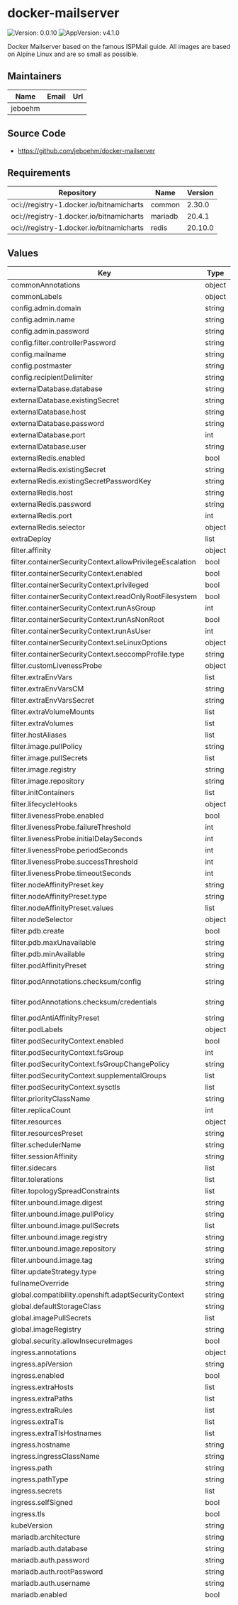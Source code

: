 # docker-mailserver

![Version: 0.0.10](https://img.shields.io/badge/Version-0.0.10-informational?style=flat-square) ![AppVersion: v4.1.0](https://img.shields.io/badge/AppVersion-v4.1.0-informational?style=flat-square)

Docker Mailserver based on the famous ISPMail guide. All images are based on Alpine Linux and are so small as possible.

## Maintainers

| Name | Email | Url |
| ---- | ------ | --- |
| jeboehm |  |  |

## Source Code

* <https://github.com/jeboehm/docker-mailserver>

## Requirements

| Repository | Name | Version |
|------------|------|---------|
| oci://registry-1.docker.io/bitnamicharts | common | 2.30.0 |
| oci://registry-1.docker.io/bitnamicharts | mariadb | 20.4.1 |
| oci://registry-1.docker.io/bitnamicharts | redis | 20.10.0 |

## Values

| Key | Type | Default | Description |
|-----|------|---------|-------------|
| commonAnnotations | object | `{}` |  |
| commonLabels | object | `{}` |  |
| config.admin.domain | string | `"example.com"` |  |
| config.admin.name | string | `"admin"` |  |
| config.admin.password | string | `""` |  |
| config.filter.controllerPassword | string | `"q1"` |  |
| config.mailname | string | `"mail.example.com"` |  |
| config.postmaster | string | `"postmaster@example.com"` |  |
| config.recipientDelimiter | string | `"-"` |  |
| externalDatabase.database | string | `"mailserver"` |  |
| externalDatabase.existingSecret | string | `""` |  |
| externalDatabase.host | string | `""` |  |
| externalDatabase.password | string | `""` |  |
| externalDatabase.port | int | `3306` |  |
| externalDatabase.user | string | `"mailserver"` |  |
| externalRedis.enabled | bool | `false` |  |
| externalRedis.existingSecret | string | `""` |  |
| externalRedis.existingSecretPasswordKey | string | `"redis-password"` |  |
| externalRedis.host | string | `""` |  |
| externalRedis.password | string | `""` |  |
| externalRedis.port | int | `6379` |  |
| externalRedis.selector | object | `{}` |  |
| extraDeploy | list | `[]` |  |
| filter.affinity | object | `{}` |  |
| filter.containerSecurityContext.allowPrivilegeEscalation | bool | `false` |  |
| filter.containerSecurityContext.enabled | bool | `true` |  |
| filter.containerSecurityContext.privileged | bool | `false` |  |
| filter.containerSecurityContext.readOnlyRootFilesystem | bool | `true` |  |
| filter.containerSecurityContext.runAsGroup | int | `101` |  |
| filter.containerSecurityContext.runAsNonRoot | bool | `true` |  |
| filter.containerSecurityContext.runAsUser | int | `100` |  |
| filter.containerSecurityContext.seLinuxOptions | object | `{}` |  |
| filter.containerSecurityContext.seccompProfile.type | string | `"RuntimeDefault"` |  |
| filter.customLivenessProbe | object | `{}` |  |
| filter.extraEnvVars | list | `[]` |  |
| filter.extraEnvVarsCM | string | `""` |  |
| filter.extraEnvVarsSecret | string | `""` |  |
| filter.extraVolumeMounts | list | `[]` |  |
| filter.extraVolumes | list | `[]` |  |
| filter.hostAliases | list | `[]` |  |
| filter.image.pullPolicy | string | `"IfNotPresent"` |  |
| filter.image.pullSecrets | list | `[]` |  |
| filter.image.registry | string | `"docker.io"` |  |
| filter.image.repository | string | `"jeboehm/mailserver-filter"` |  |
| filter.initContainers | list | `[]` |  |
| filter.lifecycleHooks | object | `{}` |  |
| filter.livenessProbe.enabled | bool | `true` |  |
| filter.livenessProbe.failureThreshold | int | `5` |  |
| filter.livenessProbe.initialDelaySeconds | int | `15` |  |
| filter.livenessProbe.periodSeconds | int | `10` |  |
| filter.livenessProbe.successThreshold | int | `1` |  |
| filter.livenessProbe.timeoutSeconds | int | `15` |  |
| filter.nodeAffinityPreset.key | string | `""` |  |
| filter.nodeAffinityPreset.type | string | `""` |  |
| filter.nodeAffinityPreset.values | list | `[]` |  |
| filter.nodeSelector | object | `{}` |  |
| filter.pdb.create | bool | `true` |  |
| filter.pdb.maxUnavailable | string | `""` |  |
| filter.pdb.minAvailable | string | `""` |  |
| filter.podAffinityPreset | string | `""` |  |
| filter.podAnnotations.checksum/config | string | `"{{ include (print $.Template.BasePath \"/configmap.yaml\") . | sha256sum }}"` |  |
| filter.podAnnotations.checksum/credentials | string | `"{{ include \"docker-mailserver.databaseEnvs\" . | sha256sum }}"` |  |
| filter.podAntiAffinityPreset | string | `"soft"` |  |
| filter.podLabels | object | `{}` |  |
| filter.podSecurityContext.enabled | bool | `true` |  |
| filter.podSecurityContext.fsGroup | int | `101` |  |
| filter.podSecurityContext.fsGroupChangePolicy | string | `"Always"` |  |
| filter.podSecurityContext.supplementalGroups | list | `[]` |  |
| filter.podSecurityContext.sysctls | list | `[]` |  |
| filter.priorityClassName | string | `""` |  |
| filter.replicaCount | int | `1` |  |
| filter.resources | object | `{}` |  |
| filter.resourcesPreset | string | `"medium"` |  |
| filter.schedulerName | string | `""` |  |
| filter.sessionAffinity | string | `"None"` |  |
| filter.sidecars | list | `[]` |  |
| filter.tolerations | list | `[]` |  |
| filter.topologySpreadConstraints | list | `[]` |  |
| filter.unbound.image.digest | string | `""` |  |
| filter.unbound.image.pullPolicy | string | `"IfNotPresent"` |  |
| filter.unbound.image.pullSecrets | list | `[]` |  |
| filter.unbound.image.registry | string | `"docker.io"` |  |
| filter.unbound.image.repository | string | `"mvance/unbound"` |  |
| filter.unbound.image.tag | string | `"1.22.0"` |  |
| filter.updateStrategy.type | string | `"RollingUpdate"` |  |
| fullnameOverride | string | `""` |  |
| global.compatibility.openshift.adaptSecurityContext | string | `"auto"` |  |
| global.defaultStorageClass | string | `""` |  |
| global.imagePullSecrets | list | `[]` |  |
| global.imageRegistry | string | `""` |  |
| global.security.allowInsecureImages | bool | `false` |  |
| ingress.annotations | object | `{}` |  |
| ingress.apiVersion | string | `""` |  |
| ingress.enabled | bool | `true` |  |
| ingress.extraHosts | list | `[]` |  |
| ingress.extraPaths | list | `[]` |  |
| ingress.extraRules | list | `[]` |  |
| ingress.extraTls | list | `[]` |  |
| ingress.extraTlsHostnames | list | `[]` |  |
| ingress.hostname | string | `"mail.example.com"` |  |
| ingress.ingressClassName | string | `""` |  |
| ingress.path | string | `"/"` |  |
| ingress.pathType | string | `"ImplementationSpecific"` |  |
| ingress.secrets | list | `[]` |  |
| ingress.selfSigned | bool | `true` |  |
| ingress.tls | bool | `true` |  |
| kubeVersion | string | `""` |  |
| mariadb.architecture | string | `"standalone"` |  |
| mariadb.auth.database | string | `"mailserver"` |  |
| mariadb.auth.password | string | `""` |  |
| mariadb.auth.rootPassword | string | `""` |  |
| mariadb.auth.username | string | `"mailserver"` |  |
| mariadb.enabled | bool | `true` |  |
| mariadb.initdbScripts."mailserver.sql" | string | `"SET NAMES utf8mb4;\nSET FOREIGN_KEY_CHECKS = 0;\nDROP TABLE IF EXISTS `mail_aliases`;\nCREATE TABLE `mail_aliases` (\n    `id` int(11) NOT NULL AUTO_INCREMENT,\n    `domain_id` int(11) DEFAULT NULL,\n    `name` varchar(255) NOT NULL,\n    `destination` varchar(255) NOT NULL,\n    PRIMARY KEY (`id`),\n    UNIQUE KEY `alias_idx` (`domain_id`, `name`, `destination`),\n    KEY `IDX_85AF3A56115F0EE5` (`domain_id`),\n    CONSTRAINT `FK_5F12BB39115F0EE5` FOREIGN KEY (\n        `domain_id`\n    ) REFERENCES `mail_domains` (`id`)\n) ENGINE = InnoDB;\nDROP TABLE IF EXISTS `mail_domains`;\nCREATE TABLE `mail_domains` (\n    `id` int(11) NOT NULL AUTO_INCREMENT,\n    `name` varchar(255) NOT NULL,\n    `dkim_enabled` tinyint(1) NOT NULL,\n    `dkim_selector` varchar(255) NOT NULL,\n    `dkim_private_key` longtext NOT NULL,\n    PRIMARY KEY (`id`),\n    UNIQUE KEY `UNIQ_56C63EF25E237E06` (`name`)\n) ENGINE = InnoDB;\nDROP TABLE IF EXISTS `mail_users`;\nCREATE TABLE `mail_users` (\n    `id` int(11) NOT NULL AUTO_INCREMENT,\n    `domain_id` int(11) DEFAULT NULL,\n    `name` varchar(255) NOT NULL,\n    `password` varchar(255) NOT NULL,\n    `admin` tinyint(1) NOT NULL,\n    `enabled` tinyint(1) NOT NULL,\n    `send_only` tinyint(1) NOT NULL,\n    `quota` int(11) NOT NULL,\n    PRIMARY KEY (`id`),\n    UNIQUE KEY `user_idx` (`name`, `domain_id`),\n    KEY `IDX_20400786115F0EE5` (`domain_id`),\n    CONSTRAINT `FK_1483A5E9115F0EE5` FOREIGN KEY (\n        `domain_id`\n    ) REFERENCES `mail_domains` (`id`)\n) ENGINE = InnoDB;\nDROP TABLE IF EXISTS `migration_versions`;\nCREATE TABLE `migration_versions` (\n    `version` varchar(191) NOT NULL,\n    `executed_at` DATETIME DEFAULT NULL,\n    `execution_time` int(11) DEFAULT NULL,\n    PRIMARY KEY (`version`)\n) ENGINE = InnoDB;\nINSERT INTO `migration_versions` (\n    `version`, `executed_at`, `execution_time`\n) VALUES\n('DoctrineMigrations\\\\Version20180320164351', NOW(), 0),\n('DoctrineMigrations\\\\Version20180320171339', NOW(), 0),\n('DoctrineMigrations\\\\Version20180322081734', NOW(), 0),\n('DoctrineMigrations\\\\Version20180520173959', NOW(), 0),\n('DoctrineMigrations\\\\Version20190610121554', NOW(), 0);\n"` |  |
| mariadb.initdbScripts."webmail.sql" | string | `"-- Roundcube Webmail initial database structure\n/*!40014  SET FOREIGN_KEY_CHECKS=0 */;\n-- Table structure for table `session`\nCREATE TABLE `session` (\n`sess_id` varchar(128) NOT NULL,\n`changed` datetime NOT NULL DEFAULT '1000-01-01 00:00:00',\n`ip` varchar(40) NOT NULL,\n`vars` mediumtext NOT NULL,\nPRIMARY KEY(`sess_id`),\nINDEX `changed_index` (`changed`)\n) /*!40000 ENGINE=INNODB */ /*!40101 CHARACTER SET utf8 COLLATE utf8_general_ci */;\n-- Table structure for table `users`\nCREATE TABLE `users` (\n`user_id` int(10) UNSIGNED NOT NULL AUTO_INCREMENT,\n`username` varchar(128) BINARY NOT NULL,\n`mail_host` varchar(128) NOT NULL,\n`created` datetime NOT NULL DEFAULT '1000-01-01 00:00:00',\n`last_login` datetime DEFAULT NULL,\n`failed_login` datetime DEFAULT NULL,\n`failed_login_counter` int(10) UNSIGNED DEFAULT NULL,\n`language` varchar(5),\n`preferences` longtext,\nPRIMARY KEY(`user_id`),\nUNIQUE `username` (`username`, `mail_host`)\n) /*!40000 ENGINE=INNODB */ /*!40101 CHARACTER SET utf8 COLLATE utf8_general_ci */;\n-- Table structure for table `cache`\nCREATE TABLE `cache` (\n`user_id` int(10) UNSIGNED NOT NULL,\n`cache_key` varchar(128) BINARY NOT NULL,\n`expires` datetime DEFAULT NULL,\n`data` longtext NOT NULL,\nPRIMARY KEY (`user_id`, `cache_key`),\nCONSTRAINT `user_id_fk_cache` FOREIGN KEY (`user_id`)\n  REFERENCES `users`(`user_id`) ON DELETE CASCADE ON UPDATE CASCADE,\nINDEX `expires_index` (`expires`)\n) /*!40000 ENGINE=INNODB */ /*!40101 CHARACTER SET utf8 COLLATE utf8_general_ci */;\n-- Table structure for table `cache_shared`\nCREATE TABLE `cache_shared` (\n`cache_key` varchar(255) BINARY NOT NULL,\n`expires` datetime DEFAULT NULL,\n`data` longtext NOT NULL,\nPRIMARY KEY (`cache_key`),\nINDEX `expires_index` (`expires`)\n) /*!40000 ENGINE=INNODB */ /*!40101 CHARACTER SET utf8 COLLATE utf8_general_ci */;\n-- Table structure for table `cache_index`\nCREATE TABLE `cache_index` (\n`user_id` int(10) UNSIGNED NOT NULL,\n`mailbox` varchar(255) BINARY NOT NULL,\n`expires` datetime DEFAULT NULL,\n`valid` tinyint(1) NOT NULL DEFAULT '0',\n`data` longtext NOT NULL,\nCONSTRAINT `user_id_fk_cache_index` FOREIGN KEY (`user_id`)\n  REFERENCES `users`(`user_id`) ON DELETE CASCADE ON UPDATE CASCADE,\nINDEX `expires_index` (`expires`),\nPRIMARY KEY (`user_id`, `mailbox`)\n) /*!40000 ENGINE=INNODB */ /*!40101 CHARACTER SET utf8 COLLATE utf8_general_ci */;\n-- Table structure for table `cache_thread`\nCREATE TABLE `cache_thread` (\n`user_id` int(10) UNSIGNED NOT NULL,\n`mailbox` varchar(255) BINARY NOT NULL,\n`expires` datetime DEFAULT NULL,\n`data` longtext NOT NULL,\nCONSTRAINT `user_id_fk_cache_thread` FOREIGN KEY (`user_id`)\n  REFERENCES `users`(`user_id`) ON DELETE CASCADE ON UPDATE CASCADE,\nINDEX `expires_index` (`expires`),\nPRIMARY KEY (`user_id`, `mailbox`)\n) /*!40000 ENGINE=INNODB */ /*!40101 CHARACTER SET utf8 COLLATE utf8_general_ci */;\n-- Table structure for table `cache_messages`\nCREATE TABLE `cache_messages` (\n`user_id` int(10) UNSIGNED NOT NULL,\n`mailbox` varchar(255) BINARY NOT NULL,\n`uid` int(11) UNSIGNED NOT NULL DEFAULT '0',\n`expires` datetime DEFAULT NULL,\n`data` longtext NOT NULL,\n`flags` int(11) NOT NULL DEFAULT '0',\nCONSTRAINT `user_id_fk_cache_messages` FOREIGN KEY (`user_id`)\n  REFERENCES `users`(`user_id`) ON DELETE CASCADE ON UPDATE CASCADE,\nINDEX `expires_index` (`expires`),\nPRIMARY KEY (`user_id`, `mailbox`, `uid`)\n) /*!40000 ENGINE=INNODB */ /*!40101 CHARACTER SET utf8 COLLATE utf8_general_ci */;\n-- Table structure for table `contacts`\nCREATE TABLE `contacts` (\n`contact_id` int(10) UNSIGNED NOT NULL AUTO_INCREMENT,\n`changed` datetime NOT NULL DEFAULT '1000-01-01 00:00:00',\n`del` tinyint(1) NOT NULL DEFAULT '0',\n`name` varchar(128) NOT NULL DEFAULT '',\n`email` text NOT NULL,\n`firstname` varchar(128) NOT NULL DEFAULT '',\n`surname` varchar(128) NOT NULL DEFAULT '',\n`vcard` longtext NULL,\n`words` text NULL,\n`user_id` int(10) UNSIGNED NOT NULL,\nPRIMARY KEY(`contact_id`),\nCONSTRAINT `user_id_fk_contacts` FOREIGN KEY (`user_id`)\n  REFERENCES `users`(`user_id`) ON DELETE CASCADE ON UPDATE CASCADE,\nINDEX `user_contacts_index` (`user_id`,`del`)\n) /*!40000 ENGINE=INNODB */ /*!40101 CHARACTER SET utf8 COLLATE utf8_general_ci */;\n-- Table structure for table `contactgroups`\nCREATE TABLE `contactgroups` (\n  `contactgroup_id` int(10) UNSIGNED NOT NULL AUTO_INCREMENT,\n  `user_id` int(10) UNSIGNED NOT NULL,\n  `changed` datetime NOT NULL DEFAULT '1000-01-01 00:00:00',\n  `del` tinyint(1) NOT NULL DEFAULT '0',\n  `name` varchar(128) NOT NULL DEFAULT '',\n  PRIMARY KEY(`contactgroup_id`),\n  CONSTRAINT `user_id_fk_contactgroups` FOREIGN KEY (`user_id`)\n    REFERENCES `users`(`user_id`) ON DELETE CASCADE ON UPDATE CASCADE,\n  INDEX `contactgroups_user_index` (`user_id`,`del`)\n) /*!40000 ENGINE=INNODB */ /*!40101 CHARACTER SET utf8 COLLATE utf8_general_ci */;\nCREATE TABLE `contactgroupmembers` (\n  `contactgroup_id` int(10) UNSIGNED NOT NULL,\n  `contact_id` int(10) UNSIGNED NOT NULL,\n  `created` datetime NOT NULL DEFAULT '1000-01-01 00:00:00',\n  PRIMARY KEY (`contactgroup_id`, `contact_id`),\n  CONSTRAINT `contactgroup_id_fk_contactgroups` FOREIGN KEY (`contactgroup_id`)\n    REFERENCES `contactgroups`(`contactgroup_id`) ON DELETE CASCADE ON UPDATE CASCADE,\n  CONSTRAINT `contact_id_fk_contacts` FOREIGN KEY (`contact_id`)\n    REFERENCES `contacts`(`contact_id`) ON DELETE CASCADE ON UPDATE CASCADE,\n  INDEX `contactgroupmembers_contact_index` (`contact_id`)\n) /*!40000 ENGINE=INNODB */;\n-- Table structure for table `identities`\nCREATE TABLE `identities` (\n`identity_id` int(10) UNSIGNED NOT NULL AUTO_INCREMENT,\n`user_id` int(10) UNSIGNED NOT NULL,\n`changed` datetime NOT NULL DEFAULT '1000-01-01 00:00:00',\n`del` tinyint(1) NOT NULL DEFAULT '0',\n`standard` tinyint(1) NOT NULL DEFAULT '0',\n`name` varchar(128) NOT NULL,\n`organization` varchar(128) NOT NULL DEFAULT '',\n`email` varchar(128) NOT NULL,\n`reply-to` varchar(128) NOT NULL DEFAULT '',\n`bcc` varchar(128) NOT NULL DEFAULT '',\n`signature` longtext,\n`html_signature` tinyint(1) NOT NULL DEFAULT '0',\nPRIMARY KEY(`identity_id`),\nCONSTRAINT `user_id_fk_identities` FOREIGN KEY (`user_id`)\n  REFERENCES `users`(`user_id`) ON DELETE CASCADE ON UPDATE CASCADE,\nINDEX `user_identities_index` (`user_id`, `del`),\nINDEX `email_identities_index` (`email`, `del`)\n) /*!40000 ENGINE=INNODB */ /*!40101 CHARACTER SET utf8 COLLATE utf8_general_ci */;\n-- Table structure for table `dictionary`\nCREATE TABLE `dictionary` (\n  `id` int(10) UNSIGNED NOT NULL AUTO_INCREMENT PRIMARY KEY, -- redundant, for compat. with Galera Cluster\n  `user_id` int(10) UNSIGNED DEFAULT NULL, -- NULL here is for \"shared dictionaries\"\n  `language` varchar(5) NOT NULL,\n  `data` longtext NOT NULL,\n  CONSTRAINT `user_id_fk_dictionary` FOREIGN KEY (`user_id`)\n    REFERENCES `users`(`user_id`) ON DELETE CASCADE ON UPDATE CASCADE,\n  UNIQUE `uniqueness` (`user_id`, `language`)\n) /*!40000 ENGINE=INNODB */ /*!40101 CHARACTER SET utf8 COLLATE utf8_general_ci */;\n-- Table structure for table `searches`\nCREATE TABLE `searches` (\n`search_id` int(10) UNSIGNED NOT NULL AUTO_INCREMENT,\n`user_id` int(10) UNSIGNED NOT NULL,\n`type` int(3) NOT NULL DEFAULT '0',\n`name` varchar(128) NOT NULL,\n`data` text,\nPRIMARY KEY(`search_id`),\nCONSTRAINT `user_id_fk_searches` FOREIGN KEY (`user_id`)\n  REFERENCES `users`(`user_id`) ON DELETE CASCADE ON UPDATE CASCADE,\nUNIQUE `uniqueness` (`user_id`, `type`, `name`)\n) /*!40000 ENGINE=INNODB */ /*!40101 CHARACTER SET utf8 COLLATE utf8_general_ci */;\n-- Table structure for table `filestore`\nCREATE TABLE `filestore` (\n`file_id` int(10) UNSIGNED NOT NULL AUTO_INCREMENT,\n`user_id` int(10) UNSIGNED NOT NULL,\n`context` varchar(32) NOT NULL,\n`filename` varchar(128) NOT NULL,\n`mtime` int(10) NOT NULL,\n`data` longtext NOT NULL,\nPRIMARY KEY (`file_id`),\nCONSTRAINT `user_id_fk_filestore` FOREIGN KEY (`user_id`)\n  REFERENCES `users` (`user_id`) ON DELETE CASCADE ON UPDATE CASCADE,\nUNIQUE `uniqueness` (`user_id`, `context`, `filename`)\n) /*!40000 ENGINE=INNODB */ /*!40101 CHARACTER SET utf8 COLLATE utf8_general_ci */;\n-- Table structure for table `system`\nCREATE TABLE `system` (\n`name` varchar(64) NOT NULL,\n`value` mediumtext,\nPRIMARY KEY(`name`)\n) /*!40000 ENGINE=INNODB */ /*!40101 CHARACTER SET utf8 COLLATE utf8_general_ci */;\n/*!40014 SET FOREIGN_KEY_CHECKS=1 */;\nINSERT INTO `system` (`name`, `value`) VALUES ('roundcube-version', '2019092900');\n"` |  |
| mariadb.primary.persistence.accessModes[0] | string | `"ReadWriteOnce"` |  |
| mariadb.primary.persistence.enabled | bool | `true` |  |
| mariadb.primary.persistence.existingClaim | string | `""` |  |
| mariadb.primary.persistence.hostPath | string | `""` |  |
| mariadb.primary.persistence.size | string | `"8Gi"` |  |
| mariadb.primary.persistence.storageClass | string | `""` |  |
| mda.affinity | object | `{}` |  |
| mda.containerSecurityContext.allowPrivilegeEscalation | bool | `false` |  |
| mda.containerSecurityContext.enabled | bool | `true` |  |
| mda.containerSecurityContext.privileged | bool | `false` |  |
| mda.containerSecurityContext.readOnlyRootFilesystem | bool | `true` |  |
| mda.containerSecurityContext.runAsGroup | int | `0` |  |
| mda.containerSecurityContext.runAsNonRoot | bool | `false` |  |
| mda.containerSecurityContext.runAsUser | int | `0` |  |
| mda.containerSecurityContext.seLinuxOptions | object | `{}` |  |
| mda.containerSecurityContext.seccompProfile.type | string | `"RuntimeDefault"` |  |
| mda.createDhParams | bool | `true` |  |
| mda.customLivenessProbe | object | `{}` |  |
| mda.extraEnvVars | list | `[]` |  |
| mda.extraEnvVarsCM | string | `""` |  |
| mda.extraEnvVarsSecret | string | `""` |  |
| mda.extraVolumeMounts | list | `[]` |  |
| mda.extraVolumes | list | `[]` |  |
| mda.hostAliases | list | `[]` |  |
| mda.image.pullPolicy | string | `"IfNotPresent"` |  |
| mda.image.pullSecrets | list | `[]` |  |
| mda.image.registry | string | `"docker.io"` |  |
| mda.image.repository | string | `"jeboehm/mailserver-mda"` |  |
| mda.initContainers | list | `[]` |  |
| mda.lifecycleHooks | object | `{}` |  |
| mda.livenessProbe.enabled | bool | `true` |  |
| mda.livenessProbe.failureThreshold | int | `3` |  |
| mda.livenessProbe.initialDelaySeconds | int | `15` |  |
| mda.livenessProbe.periodSeconds | int | `20` |  |
| mda.livenessProbe.successThreshold | int | `1` |  |
| mda.livenessProbe.timeoutSeconds | int | `5` |  |
| mda.nodeAffinityPreset.key | string | `""` |  |
| mda.nodeAffinityPreset.type | string | `""` |  |
| mda.nodeAffinityPreset.values | list | `[]` |  |
| mda.nodeSelector | object | `{}` |  |
| mda.pdb.create | bool | `true` |  |
| mda.pdb.maxUnavailable | string | `""` |  |
| mda.pdb.minAvailable | string | `""` |  |
| mda.podAffinityPreset | string | `""` |  |
| mda.podAnnotations.checksum/config | string | `"{{ include (print $.Template.BasePath \"/configmap.yaml\") . | sha256sum }}"` |  |
| mda.podAnnotations.checksum/credentials | string | `"{{ include \"docker-mailserver.databaseEnvs\" . | sha256sum }}"` |  |
| mda.podAntiAffinityPreset | string | `"soft"` |  |
| mda.podLabels | object | `{}` |  |
| mda.podSecurityContext.enabled | bool | `true` |  |
| mda.podSecurityContext.supplementalGroups | list | `[]` |  |
| mda.podSecurityContext.sysctls | list | `[]` |  |
| mda.priorityClassName | string | `""` |  |
| mda.replicaCount | int | `1` |  |
| mda.resources | object | `{}` |  |
| mda.resourcesPreset | string | `"small"` |  |
| mda.schedulerName | string | `""` |  |
| mda.service.annotations | object | `{}` |  |
| mda.service.clusterIP | string | `""` |  |
| mda.service.enabled | bool | `false` |  |
| mda.service.externalTrafficPolicy | string | `"Cluster"` |  |
| mda.service.extraPorts | list | `[]` |  |
| mda.service.loadBalancerIP | string | `""` |  |
| mda.service.loadBalancerSourceRanges | list | `[]` |  |
| mda.service.nodePorts.imap | string | `""` |  |
| mda.service.nodePorts.imaps | string | `""` |  |
| mda.service.nodePorts.pop3 | string | `""` |  |
| mda.service.nodePorts.pop3s | string | `""` |  |
| mda.service.ports.imap | int | `143` |  |
| mda.service.ports.imaps | int | `993` |  |
| mda.service.ports.pop3 | int | `110` |  |
| mda.service.ports.pop3s | int | `995` |  |
| mda.service.sessionAffinity | string | `"None"` |  |
| mda.service.sessionAffinityConfig | object | `{}` |  |
| mda.service.type | string | `"LoadBalancer"` |  |
| mda.sessionAffinity | string | `"None"` |  |
| mda.sidecars | list | `[]` |  |
| mda.tolerations | list | `[]` |  |
| mda.topologySpreadConstraints | list | `[]` |  |
| mda.updateStrategy.type | string | `"RollingUpdate"` |  |
| mta.affinity | object | `{}` |  |
| mta.containerSecurityContext.allowPrivilegeEscalation | bool | `false` |  |
| mta.containerSecurityContext.enabled | bool | `true` |  |
| mta.containerSecurityContext.privileged | bool | `false` |  |
| mta.containerSecurityContext.readOnlyRootFilesystem | bool | `true` |  |
| mta.containerSecurityContext.runAsGroup | int | `0` |  |
| mta.containerSecurityContext.runAsNonRoot | bool | `false` |  |
| mta.containerSecurityContext.runAsUser | int | `0` |  |
| mta.containerSecurityContext.seLinuxOptions | object | `{}` |  |
| mta.containerSecurityContext.seccompProfile.type | string | `"RuntimeDefault"` |  |
| mta.customLivenessProbe | object | `{}` |  |
| mta.extraEnvVars | list | `[]` |  |
| mta.extraEnvVarsCM | string | `""` |  |
| mta.extraEnvVarsSecret | string | `""` |  |
| mta.extraVolumeMounts | list | `[]` |  |
| mta.extraVolumes | list | `[]` |  |
| mta.hostAliases | list | `[]` |  |
| mta.image.pullPolicy | string | `"IfNotPresent"` |  |
| mta.image.pullSecrets | list | `[]` |  |
| mta.image.registry | string | `"docker.io"` |  |
| mta.image.repository | string | `"jeboehm/mailserver-mta"` |  |
| mta.initContainers | list | `[]` |  |
| mta.kind | string | `"StatefulSet"` |  |
| mta.lifecycleHooks | object | `{}` |  |
| mta.livenessProbe.enabled | bool | `true` |  |
| mta.livenessProbe.failureThreshold | int | `5` |  |
| mta.livenessProbe.initialDelaySeconds | int | `10` |  |
| mta.livenessProbe.periodSeconds | int | `10` |  |
| mta.livenessProbe.successThreshold | int | `1` |  |
| mta.livenessProbe.timeoutSeconds | int | `15` |  |
| mta.nodeAffinityPreset.key | string | `""` |  |
| mta.nodeAffinityPreset.type | string | `""` |  |
| mta.nodeAffinityPreset.values | list | `[]` |  |
| mta.nodeSelector | object | `{}` |  |
| mta.pdb.create | bool | `true` |  |
| mta.pdb.maxUnavailable | string | `""` |  |
| mta.pdb.minAvailable | string | `""` |  |
| mta.podAffinityPreset | string | `""` |  |
| mta.podAnnotations.checksum/config | string | `"{{ include (print $.Template.BasePath \"/configmap.yaml\") . | sha256sum }}"` |  |
| mta.podAnnotations.checksum/credentials | string | `"{{ include \"docker-mailserver.databaseEnvs\" . | sha256sum }}"` |  |
| mta.podAntiAffinityPreset | string | `"soft"` |  |
| mta.podLabels | object | `{}` |  |
| mta.podSecurityContext.enabled | bool | `true` |  |
| mta.podSecurityContext.supplementalGroups | list | `[]` |  |
| mta.podSecurityContext.sysctls | list | `[]` |  |
| mta.priorityClassName | string | `""` |  |
| mta.replicaCount | int | `1` |  |
| mta.resources | object | `{}` |  |
| mta.resourcesPreset | string | `"micro"` |  |
| mta.schedulerName | string | `""` |  |
| mta.service.annotations | object | `{}` |  |
| mta.service.clusterIP | string | `""` |  |
| mta.service.enabled | bool | `false` |  |
| mta.service.externalTrafficPolicy | string | `"Local"` |  |
| mta.service.extraPorts | list | `[]` |  |
| mta.service.loadBalancerIP | string | `""` |  |
| mta.service.loadBalancerSourceRanges | list | `[]` |  |
| mta.service.nodePorts.smtp | string | `""` |  |
| mta.service.nodePorts.submission | string | `""` |  |
| mta.service.nodePorts.submissionssl | string | `""` |  |
| mta.service.ports.smtp | int | `25` |  |
| mta.service.ports.submission | int | `587` |  |
| mta.service.ports.submissionssl | int | `465` |  |
| mta.service.sessionAffinity | string | `"None"` |  |
| mta.service.sessionAffinityConfig | object | `{}` |  |
| mta.service.type | string | `"LoadBalancer"` |  |
| mta.sessionAffinity | string | `"None"` |  |
| mta.sidecars | list | `[]` |  |
| mta.tolerations | list | `[]` |  |
| mta.topologySpreadConstraints | list | `[]` |  |
| mta.updateStrategy.type | string | `"RollingUpdate"` |  |
| nameOverride | string | `""` |  |
| namespaceOverride | string | `""` |  |
| persistence.vmail.accessModes[0] | string | `"ReadWriteOnce"` |  |
| persistence.vmail.annotations | object | `{}` |  |
| persistence.vmail.enabled | bool | `true` |  |
| persistence.vmail.existingClaim | string | `""` |  |
| persistence.vmail.hostPath | string | `""` |  |
| persistence.vmail.size | string | `"8Gi"` |  |
| persistence.vmail.storageClass | string | `""` |  |
| redis.architecture | string | `"standalone"` |  |
| redis.auth.enabled | bool | `true` |  |
| redis.auth.existingSecret | string | `""` |  |
| redis.auth.existingSecretPasswordKey | string | `"redis-password"` |  |
| redis.enabled | bool | `true` |  |
| redis.image.digest | string | `""` |  |
| redis.image.pullPolicy | string | `"IfNotPresent"` |  |
| redis.image.pullSecrets | list | `[]` |  |
| redis.image.registry | string | `"docker.io"` |  |
| redis.image.repository | string | `"bitnami/redis"` |  |
| redis.image.tag | string | `"7.4.2-debian-12-r5"` |  |
| redis.nameOverride | string | `""` |  |
| redis.service.ports.redis | int | `6379` |  |
| virus.affinity | object | `{}` |  |
| virus.containerSecurityContext.allowPrivilegeEscalation | bool | `false` |  |
| virus.containerSecurityContext.enabled | bool | `true` |  |
| virus.containerSecurityContext.privileged | bool | `false` |  |
| virus.containerSecurityContext.readOnlyRootFilesystem | bool | `true` |  |
| virus.containerSecurityContext.runAsGroup | int | `101` |  |
| virus.containerSecurityContext.runAsNonRoot | bool | `true` |  |
| virus.containerSecurityContext.runAsUser | int | `100` |  |
| virus.containerSecurityContext.seLinuxOptions | object | `{}` |  |
| virus.containerSecurityContext.seccompProfile.type | string | `"RuntimeDefault"` |  |
| virus.customLivenessProbe | object | `{}` |  |
| virus.extraEnvVars | list | `[]` |  |
| virus.extraEnvVarsCM | string | `""` |  |
| virus.extraEnvVarsSecret | string | `""` |  |
| virus.extraVolumeMounts | list | `[]` |  |
| virus.extraVolumes | list | `[]` |  |
| virus.hostAliases | list | `[]` |  |
| virus.image.pullPolicy | string | `"IfNotPresent"` |  |
| virus.image.pullSecrets | list | `[]` |  |
| virus.image.registry | string | `"docker.io"` |  |
| virus.image.repository | string | `"jeboehm/mailserver-virus"` |  |
| virus.initContainers | list | `[]` |  |
| virus.lifecycleHooks | object | `{}` |  |
| virus.livenessProbe.enabled | bool | `true` |  |
| virus.livenessProbe.failureThreshold | int | `5` |  |
| virus.livenessProbe.initialDelaySeconds | int | `60` |  |
| virus.livenessProbe.periodSeconds | int | `10` |  |
| virus.livenessProbe.successThreshold | int | `1` |  |
| virus.livenessProbe.timeoutSeconds | int | `15` |  |
| virus.nodeAffinityPreset.key | string | `""` |  |
| virus.nodeAffinityPreset.type | string | `""` |  |
| virus.nodeAffinityPreset.values | list | `[]` |  |
| virus.nodeSelector | object | `{}` |  |
| virus.pdb.create | bool | `true` |  |
| virus.pdb.maxUnavailable | string | `""` |  |
| virus.pdb.minAvailable | string | `""` |  |
| virus.podAffinityPreset | string | `""` |  |
| virus.podAnnotations.checksum/config | string | `"{{ include (print $.Template.BasePath \"/configmap.yaml\") . | sha256sum }}"` |  |
| virus.podAnnotations.checksum/credentials | string | `"{{ include \"docker-mailserver.databaseEnvs\" . | sha256sum }}"` |  |
| virus.podAntiAffinityPreset | string | `"soft"` |  |
| virus.podLabels | object | `{}` |  |
| virus.podSecurityContext.enabled | bool | `true` |  |
| virus.podSecurityContext.fsGroup | int | `101` |  |
| virus.podSecurityContext.fsGroupChangePolicy | string | `"Always"` |  |
| virus.podSecurityContext.supplementalGroups | list | `[]` |  |
| virus.podSecurityContext.sysctls | list | `[]` |  |
| virus.priorityClassName | string | `""` |  |
| virus.replicaCount | int | `1` |  |
| virus.resources | object | `{}` |  |
| virus.resourcesPreset | string | `"medium"` |  |
| virus.resourcesPresetUpdate | string | `"small"` |  |
| virus.resourcesUpdate | object | `{}` |  |
| virus.schedulerName | string | `""` |  |
| virus.sessionAffinity | string | `"None"` |  |
| virus.sidecars | list | `[]` |  |
| virus.tolerations | list | `[]` |  |
| virus.topologySpreadConstraints | list | `[]` |  |
| virus.updateStrategy.type | string | `"RollingUpdate"` |  |
| web.affinity | object | `{}` |  |
| web.containerSecurityContext.allowPrivilegeEscalation | bool | `false` |  |
| web.containerSecurityContext.capabilities.add[0] | string | `"NET_BIND_SERVICE"` |  |
| web.containerSecurityContext.capabilities.drop[0] | string | `"ALL"` |  |
| web.containerSecurityContext.enabled | bool | `true` |  |
| web.containerSecurityContext.privileged | bool | `false` |  |
| web.containerSecurityContext.readOnlyRootFilesystem | bool | `true` |  |
| web.containerSecurityContext.runAsGroup | int | `101` |  |
| web.containerSecurityContext.runAsNonRoot | bool | `true` |  |
| web.containerSecurityContext.runAsUser | int | `100` |  |
| web.containerSecurityContext.seLinuxOptions | object | `{}` |  |
| web.containerSecurityContext.seccompProfile.type | string | `"RuntimeDefault"` |  |
| web.customLivenessProbe | object | `{}` |  |
| web.extraEnvVars | list | `[]` |  |
| web.extraEnvVarsCM | string | `""` |  |
| web.extraEnvVarsSecret | string | `""` |  |
| web.extraVolumeMounts | list | `[]` |  |
| web.extraVolumes | list | `[]` |  |
| web.hostAliases | list | `[]` |  |
| web.image.pullPolicy | string | `"IfNotPresent"` |  |
| web.image.pullSecrets | list | `[]` |  |
| web.image.registry | string | `"docker.io"` |  |
| web.image.repository | string | `"jeboehm/mailserver-web"` |  |
| web.initContainers | list | `[]` |  |
| web.lifecycleHooks | object | `{}` |  |
| web.livenessProbe.enabled | bool | `true` |  |
| web.livenessProbe.failureThreshold | int | `5` |  |
| web.livenessProbe.initialDelaySeconds | int | `15` |  |
| web.livenessProbe.periodSeconds | int | `10` |  |
| web.livenessProbe.successThreshold | int | `1` |  |
| web.livenessProbe.timeoutSeconds | int | `15` |  |
| web.nodeAffinityPreset.key | string | `""` |  |
| web.nodeAffinityPreset.type | string | `""` |  |
| web.nodeAffinityPreset.values | list | `[]` |  |
| web.nodeSelector | object | `{}` |  |
| web.pdb.create | bool | `true` |  |
| web.pdb.maxUnavailable | string | `""` |  |
| web.pdb.minAvailable | string | `""` |  |
| web.podAffinityPreset | string | `""` |  |
| web.podAnnotations.checksum/config | string | `"{{ include (print $.Template.BasePath \"/configmap.yaml\") . | sha256sum }}"` |  |
| web.podAnnotations.checksum/credentials | string | `"{{ include \"docker-mailserver.databaseEnvs\" . | sha256sum }}"` |  |
| web.podAntiAffinityPreset | string | `"soft"` |  |
| web.podLabels | object | `{}` |  |
| web.podSecurityContext.enabled | bool | `true` |  |
| web.podSecurityContext.fsGroup | int | `101` |  |
| web.podSecurityContext.fsGroupChangePolicy | string | `"Always"` |  |
| web.podSecurityContext.supplementalGroups | list | `[]` |  |
| web.podSecurityContext.sysctls | list | `[]` |  |
| web.priorityClassName | string | `""` |  |
| web.replicaCount | int | `1` |  |
| web.resources | object | `{}` |  |
| web.resourcesPreset | string | `"small"` |  |
| web.schedulerName | string | `""` |  |
| web.service.annotations | object | `{}` |  |
| web.service.clusterIP | string | `""` |  |
| web.service.externalTrafficPolicy | string | `"Cluster"` |  |
| web.service.extraPorts | list | `[]` |  |
| web.service.loadBalancerIP | string | `""` |  |
| web.service.loadBalancerSourceRanges | list | `[]` |  |
| web.service.nodePorts.smtp | string | `""` |  |
| web.service.nodePorts.submission | string | `""` |  |
| web.service.nodePorts.submissionssl | string | `""` |  |
| web.service.ports.http | int | `80` |  |
| web.service.sessionAffinity | string | `"None"` |  |
| web.service.sessionAffinityConfig | object | `{}` |  |
| web.service.type | string | `"ClusterIP"` |  |
| web.sessionAffinity | string | `"None"` |  |
| web.sidecars | list | `[]` |  |
| web.tolerations | list | `[]` |  |
| web.topologySpreadConstraints | list | `[]` |  |
| web.updateStrategy.type | string | `"RollingUpdate"` |  |

----------------------------------------------
Autogenerated from chart metadata using [helm-docs v1.12.0](https://github.com/norwoodj/helm-docs/releases/v1.12.0)
